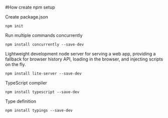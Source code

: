 #How create npm setup

Create package.json

    npm init

Run multiple commands concurrently

    npm install concurrently --save-dev

Lightweight development node server for serving a web app, providing a fallback for browser history API, loading in the browser, and injecting scripts on the fly.

    npm install lite-server --save-dev

TypeScript compiler

    npm install typescript --save-dev

Type definition

    npm install typings --save-dev      

